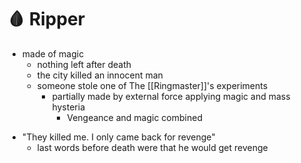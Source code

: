 # 🩸 Ripper

+ made of magic
	* nothing left after death
	* the city killed an innocent man
	* someone stole one of The [[Ringmaster]]'s experiments
		* partially made by external force applying magic and mass hysteria
			* Vengeance and magic combined
* "They killed me. I only came back for revenge"
	* last words before death were that he would get revenge